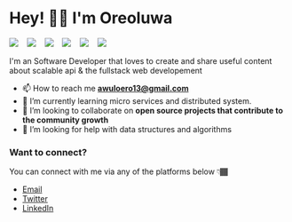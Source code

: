 # Hey! 👋🏼 I'm Oreoluwa

<img src="https://img.shields.io/badge/javascript%20-%23F0DB4F.svg?&style=for-the-badge&logo=javascript&logoColor=white" />&nbsp;&nbsp;&nbsp;
<img src="https://img.shields.io/badge/mongodb%20-%234DB33D.svg?&style=for-the-badge&logo=mongodb&logoColor=white" />&nbsp;&nbsp;&nbsp;
<img src="https://img.shields.io/badge/express%20-%2368a063.svg?&style=for-the-badge&logo=express&logoColor=white" />&nbsp;&nbsp;&nbsp;
<img src="https://img.shields.io/badge/node.js%20-%233c873a.svg?&style=for-the-badge&logo=node.js&logoColor=white" />&nbsp;&nbsp;&nbsp;
<img src="https://img.shields.io/badge/react%20-%2300D9FF.svg?&style=for-the-badge&logo=react&logoColor=white" />&nbsp;&nbsp;&nbsp;
<img src="https://img.shields.io/badge/TypeScript%20-%23007acc.svg?&style=for-the-badge&logo=typescript&logoColor=white" />&nbsp;&nbsp;&nbsp;

I'm an Software Developer that loves to create and share useful content about scalable api & the fullstack web developement

- 📫 How to reach me **awuloero13@gmail.com**
- 🌱 I’m currently learning micro services and distributed system.
- 👯 I’m looking to collaborate on **open source projects that contribute to the community growth**
- 🤔 I’m looking for help with data structures and algorithms

### Want to connect?

You can connect with me via any of the platforms below 👇🏾

- [Email](mailto:awuloero13@gmail.com)
- [Twitter](#)
- [LinkedIn](https://www.linkedin.com/in/emmaunel-oreoluwa/)
